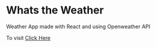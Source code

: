 # Whats the Weather

Weather App made with React and using Openweather API

To visit [Click Here](https://sahilverma.me/whats_the_weather)
